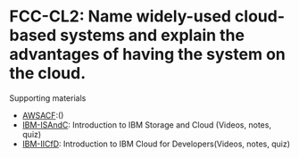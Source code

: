 # FCC-CL2: Name widely-used cloud-based systems and explain the advantages of having the system on the cloud. 

Supporting materials

* [AWSACF]():()
* [IBM-ISAndC](../../../Materials/IBM-ISAndC.md): Introduction to IBM Storage and Cloud (Videos, notes, quiz)
* [IBM-IICfD](../../../Materials/IBM-IICfD.md): Introduction to IBM Cloud for Developers(Videos, notes, quiz)
							
